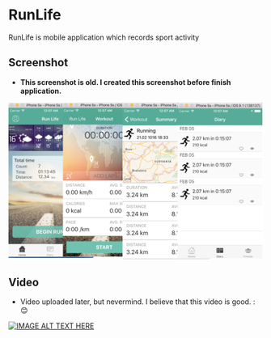 # RunLife
RunLife is mobile application which records sport activity


## Screenshot
- **This screenshot is old. I created this screenshot before finish application.**

![screenshot](https://github.com/ver4rs/RunLife/blob/master/Screenshot%202017-11-16%2018.38.21.png)


## Video
- Video uploaded later, but nevermind. I believe that this video is good. : 😊 

[![IMAGE ALT TEXT HERE](https://img.youtube.com/vi/v2L5yFDCc-I/0.jpg)](https://www.youtube.com/watch?v=v2L5yFDCc-I)
